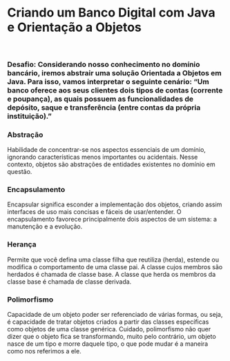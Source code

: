 # Criando um Banco Digital com Java e Orientação a Objetos
<br/>
<h3>Desafio: Considerando nosso conhecimento no domínio bancário, iremos abstrair uma solução Orientada a Objetos em Java. 
Para isso, vamos interpretar o seguinte cenário: “Um banco oferece aos seus clientes dois tipos de contas 
(corrente e poupança), as quais possuem as funcionalidades de depósito, saque e transferência (entre contas da própria instituição).”</h3>

<h3>Abstração</h3>
<p>Habilidade de concentrar-se nos aspectos essenciais de um domínio, ignorando características 
menos importantes ou acidentais. Nesse contexto, objetos são abstrações de entidades existentes no domínio em questão.</p>

<h3>Encapsulamento</h3>
<p>
Encapsular significa esconder a implementação dos objetos, criando assim interfaces de uso mais concisas e 
fáceis de usar/entender. O encapsulamento favorece principalmente dois aspectos de um sistema: a manutenção e a evolução.
</p>

<h3>Herança</h3>
<p>
Permite que você defina uma classe filha que reutiliza (herda), estende ou modifica o comportamento de uma classe pai. A 
classe cujos membros são herdados é chamada de classe base. 
A classe que herda os membros da classe base é chamada de classe derivada.</p>

<h3>Polimorfismo</h3>
<p>
Capacidade de um objeto poder ser referenciado de várias formas, ou seja, é capacidade de 
tratar objetos criados a partir das classes específicas como objetos de uma classe genérica. Cuidado, 
polimorfismo não quer dizer que o objeto fica se transformando, muito pelo contrário, 
um objeto nasce de um tipo e morre daquele tipo, o que pode mudar é a maneira como nos referimos a ele.</p>